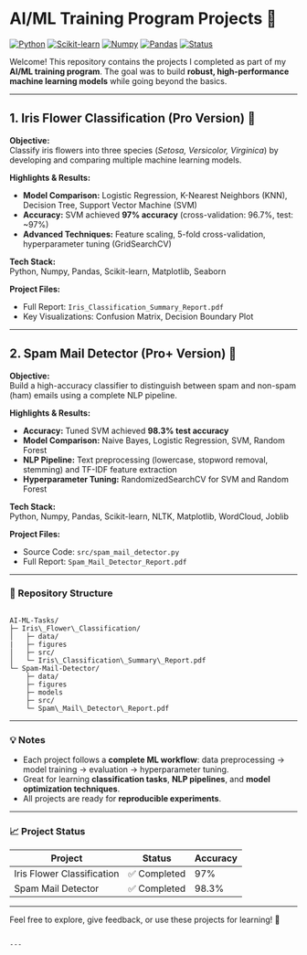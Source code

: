 # AI/ML Training Program Projects 🚀

[![Python](https://img.shields.io/badge/Python-3.11-blue?logo=python&logoColor=white)](https://www.python.org/)
[![Scikit-learn](https://img.shields.io/badge/Scikit--learn-0.24-orange?logo=scikit-learn&logoColor=white)](https://scikit-learn.org/)
[![Numpy](https://img.shields.io/badge/Numpy-1.25-blue?logo=numpy&logoColor=white)](https://numpy.org/)
[![Pandas](https://img.shields.io/badge/Pandas-1.6-blue?logo=pandas&logoColor=white)](https://pandas.pydata.org/)
[![Status](https://img.shields.io/badge/Status-Completed-brightgreen)](https://github.com/Mayank230604/AI-ML-Tasks)

Welcome! This repository contains the projects I completed as part of my **AI/ML training program**. The goal was to build **robust, high-performance machine learning models** while going beyond the basics.

---

## 1. Iris Flower Classification (Pro Version) 🌸

**Objective:**  
Classify iris flowers into three species (*Setosa, Versicolor, Virginica*) by developing and comparing multiple machine learning models.

**Highlights & Results:**  
- **Model Comparison:** Logistic Regression, K-Nearest Neighbors (KNN), Decision Tree, Support Vector Machine (SVM)  
- **Accuracy:** SVM achieved **97% accuracy** (cross-validation: 96.7%, test: ~97%)  
- **Advanced Techniques:** Feature scaling, 5-fold cross-validation, hyperparameter tuning (GridSearchCV)

**Tech Stack:**  
Python, Numpy, Pandas, Scikit-learn, Matplotlib, Seaborn

**Project Files:**  
- Full Report: `Iris_Classification_Summary_Report.pdf`  
- Key Visualizations: Confusion Matrix, Decision Boundary Plot

---

## 2. Spam Mail Detector (Pro+ Version) 📧

**Objective:**  
Build a high-accuracy classifier to distinguish between spam and non-spam (ham) emails using a complete NLP pipeline.

**Highlights & Results:**  
- **Accuracy:** Tuned SVM achieved **98.3% test accuracy**  
- **Model Comparison:** Naive Bayes, Logistic Regression, SVM, Random Forest  
- **NLP Pipeline:** Text preprocessing (lowercase, stopword removal, stemming) and TF-IDF feature extraction  
- **Hyperparameter Tuning:** RandomizedSearchCV for SVM and Random Forest

**Tech Stack:**  
Python, Numpy, Pandas, Scikit-learn, NLTK, Matplotlib, WordCloud, Joblib

**Project Files:**  
- Source Code: `src/spam_mail_detector.py`  
- Full Report: `Spam_Mail_Detector_Report.pdf`

---

### 📂 Repository Structure

```

AI-ML-Tasks/
├─ Iris\_Flower\_Classification/
│   ├─ data/
|   ├─ figures
│   ├─ src/
│   └─ Iris\_Classification\_Summary\_Report.pdf
└─ Spam-Mail-Detector/
    ├─ data/
    ├─ figures
    ├─ models
    ├─ src/
    └─ Spam\_Mail\_Detector\_Report.pdf

```

---

### 💡 Notes
- Each project follows a **complete ML workflow**: data preprocessing → model training → evaluation → hyperparameter tuning.  
- Great for learning **classification tasks**, **NLP pipelines**, and **model optimization techniques**.  
- All projects are ready for **reproducible experiments**.  

---

### 📈 Project Status
| Project | Status | Accuracy |
|---------|--------|---------|
| Iris Flower Classification | ✅ Completed | 97% |
| Spam Mail Detector | ✅ Completed | 98.3% |

---

Feel free to explore, give feedback, or use these projects for learning! 🚀
```

---

